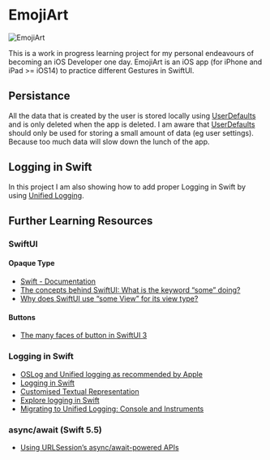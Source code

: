 # EmojiArt
![EmojiArt](assets/EmojiArt.png)

This is a work in progress learning project for my personal endeavours of becoming an iOS Developer one day.
EmojiArt is an iOS app (for iPhone and iPad >= iOS14) to practice different Gestures in SwiftUI.

## Persistance
All the data that is created by the user is stored locally using [UserDefaults](https://developer.apple.com/documentation/foundation/userdefaults) and is only deleted when the app is deleted. I am aware that [UserDefaults](https://www.hackingwithswift.com/example-code/system/how-to-save-user-settings-using-userdefaults)
should only be used for storing a small amount of data (eg user settings). Because too much data will slow down the lunch of the app.

## Logging in Swift
In this project I am also showing how to add proper Logging in Swift by using [Unified Logging](https://developer.apple.com/documentation/os/logging).

## Further Learning Resources
### SwiftUI

#### Opaque Type
- [Swift - Documentation](https://docs.swift.org/swift-book/LanguageGuide/OpaqueTypes.html)
- [The concepts behind SwiftUI: What is the keyword “some” doing?](https://www.process-one.net/blog/the-concepts-behind-swiftui-what-is-the-keyword-some-doing/#:~:text=The%20some%20keyword%20was%20introduced,to%20define%20an%20Opaque%20Type.&text=So%2C%20in%20SwiftUI%20case%2C%20%E2%80%9C,be%20known%20by%20the%20caller.)
- [Why does SwiftUI use “some View” for its view type?](https://www.hackingwithswift.com/books/ios-swiftui/why-does-swiftui-use-some-view-for-its-view-type)

#### Buttons
- [The many faces of button in SwiftUI 3](https://swiftwithmajid.com/2021/06/30/the-many-faces-of-button-in-swiftui/)

### Logging in Swift
- [OSLog and Unified logging as recommended by Apple](https://www.avanderlee.com/workflow/oslog-unified-logging/#improved-apis-in-ios-14-and-up)
- [Logging in Swift](https://steipete.com/posts/logging-in-swift/)
- [Customised Textual Representation](https://developer.apple.com/documentation/swift/customstringconvertible)
- [Explore logging in Swift](https://developer.apple.com/videos/play/wwdc2020/10168/)
- [Migrating to Unified Logging: Console and Instruments](https://www.raywenderlich.com/605079-migrating-to-unified-logging-console-and-instruments)

### async/await (Swift 5.5)
- [Using URLSession’s async/await-powered APIs](https://wwdcbysundell.com/2021/using-async-await-with-urlsession/)
